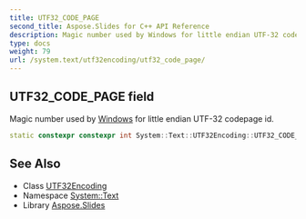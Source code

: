 ```yaml
---
title: UTF32_CODE_PAGE
second_title: Aspose.Slides for C++ API Reference
description: Magic number used by Windows for little endian UTF-32 codepage id.
type: docs
weight: 79
url: /system.text/utf32encoding/utf32_code_page/
---
```

## UTF32_CODE_PAGE field


Magic number used by [Windows](../../../system.windows/) for little endian UTF-32 codepage id.

```cpp
static constexpr constexpr int System::Text::UTF32Encoding::UTF32_CODE_PAGE
```

## See Also

* Class [UTF32Encoding](../)
* Namespace [System::Text](../../)
* Library [Aspose.Slides](../../../)